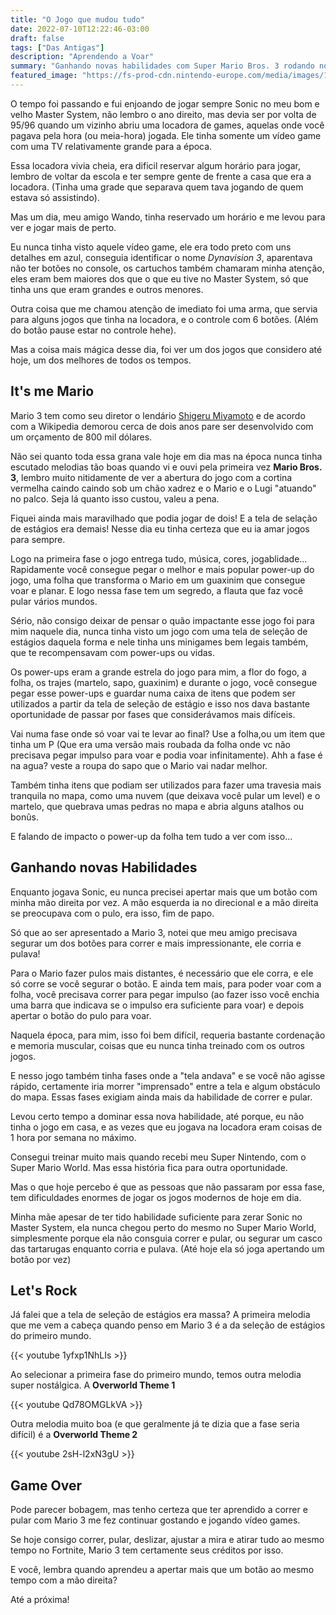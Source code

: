 ```yaml
---
title: "O Jogo que mudou tudo"
date: 2022-07-10T12:22:46-03:00
draft: false
tags: ["Das Antigas"]
description: "Aprendendo a Voar"
summary: "Ganhando novas habilidades com Super Mario Bros. 3 rodando no nosso console nacional, o bom e velho Dynavision"
featured_image: "https://fs-prod-cdn.nintendo-europe.com/media/images/10_share_images/games_15/virtual_console_wii_u_7/H2x1_WiiUVC_SuperMarioBros3.jpg"
---
```


O tempo foi passando e fui enjoando de jogar sempre Sonic no meu bom e velho Master System, não lembro o ano direito, mas devia ser por volta de 95/96 quando um vizinho abriu uma locadora de games, aquelas onde você pagava pela hora (ou meia-hora) jogada. Ele tinha somente um vídeo game com uma TV relativamente grande para a época.

Essa locadora vivia cheia, era dificil reservar algum horário para jogar, lembro de voltar da escola e ter sempre gente de frente a casa que era a locadora. (Tinha uma grade que separava quem tava jogando de quem estava só assistindo).

Mas um dia, meu amigo Wando, tinha reservado um horário e me levou para ver e jogar mais de perto.

Eu nunca tinha visto aquele vídeo game, ele era todo preto com uns detalhes em azul, conseguia identificar o nome *Dynavision 3*, aparentava não ter botões no console, os cartuchos também chamaram minha atenção, eles eram bem maiores dos que o que eu tive no Master System, só que tinha uns que eram grandes e outros menores.

Outra coisa que me chamou atenção de imediato foi uma arma, que servia para alguns jogos que tinha na locadora, e o controle com 6 botões. (Além do botão pause estar no controle hehe).

Mas a coisa mais mágica desse dia, foi ver um dos jogos que considero até hoje, um dos melhores de todos os tempos.

## It's me Mario

Mario 3 tem como seu diretor o lendário [Shigeru Miyamoto](https://pt.wikipedia.org/wiki/Shigeru_Miyamoto) e de acordo com a Wikipedia demorou cerca de dois anos pare ser desenvolvido com um orçamento de 800 mil dólares.

Não sei quanto toda essa grana vale hoje em dia mas na época nunca tinha escutado melodias tão boas quando vi e ouvi pela primeira vez **Mario Bros. 3**, lembro muito nitidamente de ver a abertura do jogo com a cortina vermelha caindo caindo sob um chão xadrez e o Mario e o Lugi "atuando" no palco. Seja lá quanto isso custou, valeu a pena.

Fiquei ainda mais maravilhado que podia jogar de dois! E a tela de selação de estágios era demais! Nesse dia eu tinha certeza que eu ia amar jogos para sempre.

Logo na primeira fase o jogo entrega tudo, música, cores, jogablidade... Rapidamente você consegue pegar o melhor e mais popular power-up do jogo, uma folha que transforma o Mario em um guaxinim que consegue voar e planar. E logo nessa fase tem um segredo, a flauta que faz você pular vários mundos.

Sério, não consigo deixar de pensar o quão impactante esse jogo foi para mim naquele dia, nunca tinha visto um jogo com uma tela de seleção de estágios daquela forma e nele tinha uns minigames bem legais também, que te recompensavam com power-ups ou vidas.

Os power-ups eram a grande estrela do jogo para mim, a flor do fogo, a folha, os trajes (martelo, sapo, guaxinim) e durante o jogo, você consegue pegar esse power-ups e guardar numa caixa de itens que podem ser utilizados a partir da tela de seleção de estágio e isso nos dava bastante oportunidade de passar por fases que considerávamos mais difíceis.

Vai numa fase onde só voar vai te levar ao final? Use a folha,ou um item que tinha um P (Que era uma versão mais roubada da folha onde vc não precisava pegar impulso para voar e podia voar infinitamente). Ahh a fase é na agua? veste a roupa do sapo que o Mario vai nadar melhor. 

Também tinha itens que podiam ser utilizados para fazer uma travesia mais tranquila no mapa, como uma nuvem (que deixava você pular um level) e o martelo, que quebrava umas pedras no mapa e abria alguns atalhos ou bonûs.

E falando de impacto o power-up da folha tem tudo a ver com isso...

## Ganhando novas Habilidades

Enquanto jogava Sonic, eu nunca precisei apertar mais que um botão com minha mão direita por vez. A mão esquerda ia no direcional e a mão direita se preocupava com o pulo, era isso, fim de papo.

Só que ao ser apresentado a Mario 3, notei que meu amigo precisava segurar um dos botões para correr e mais impressionante, ele corria e pulava!

Para o Mario fazer pulos mais distantes, é necessário que ele corra, e ele só corre se você segurar o botão. E ainda tem mais, para poder voar com a folha, você precisava correr para pegar impulso (ao fazer isso você enchia uma barra que indicava se o impulso era suficiente para voar) e depois apertar o botão do pulo para voar.

Naquela época, para mim, isso foi bem difícil, requeria bastante cordenação e memoria muscular, coisas que eu nunca tinha treinado com os outros jogos.

E nesso jogo também tinha fases onde a "tela andava" e se você não agisse rápido, certamente iria morrer "imprensado" entre a tela e algum obstáculo do mapa. Essas fases exigiam ainda mais da habilidade de correr e pular.

Levou certo tempo a dominar essa nova habilidade, até porque, eu não tinha o jogo em casa, e as vezes que eu jogava na locadora eram coisas de 1 hora por semana no máximo.

Consegui treinar muito mais quando recebi meu Super Nintendo, com o Super Mario World. Mas essa história fica para outra oportunidade.

Mas o que hoje percebo é que as pessoas que não passaram por essa fase, tem dificuldades enormes de jogar os jogos modernos de hoje em dia.

Minha mãe apesar de ter tido habilidade suficiente para zerar Sonic no Master System, ela nunca chegou perto do mesmo no Super Mario World, simplesmente porque ela não consguia correr e pular, ou segurar um casco das tartarugas enquanto corria e pulava. (Até hoje ela só joga apertando um botão por vez)

## Let's Rock

Já falei que a tela de seleção de estágios era massa? A primeira melodia que me vem a cabeça quando penso em Mario 3 é a da seleção de estágios do primeiro mundo.

{{< youtube 1yfxp1NhLIs >}}

Ao selecionar a primeira fase do primeiro mundo, temos outra melodia super nostálgica. A **Overworld Theme 1**

{{< youtube Qd78OMGLkVA >}}

Outra melodia muito boa (e que geralmente já te dizia que a fase seria difícil) é a **Overworld Theme 2**

{{< youtube 2sH-l2xN3gU >}}

## Game Over

Pode parecer bobagem, mas tenho certeza que ter aprendido a correr e pular com Mario 3 me fez continuar gostando e jogando vídeo games. 

Se hoje consigo correr, pular, deslizar, ajustar a mira e atirar tudo ao mesmo tempo no Fortnite, Mario 3 tem certamente seus créditos por isso.

E você, lembra quando aprendeu a apertar mais que um botão ao mesmo tempo com a mão direita? 

Até a próxima!










